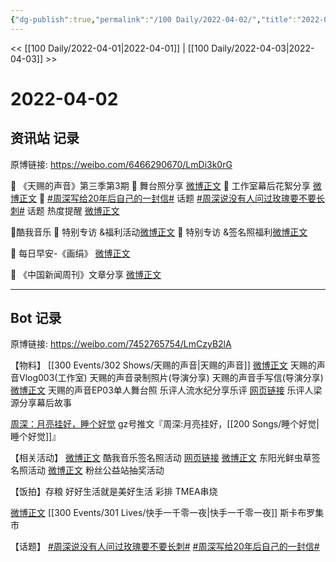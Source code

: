 ```yaml
---
{"dg-publish":true,"permalink":"/100 Daily/2022-04-02/","title":"2022-04-02","created":"2022-11-21T00:09:31.000+08:00","updated":"2023-04-11T14:46:34.541+08:00"}
---
```



<< [[100 Daily/2022-04-01\|2022-04-01]] | [[100 Daily/2022-04-03\|2022-04-03]] >>

# 2022-04-02

## 资讯站 记录

原博链接: https://weibo.com/6466290670/LmDi3k0rG

💫 《天赐的声音》第三季第3期
🌹 舞台照分享 [微博正文](https://m.weibo.cn/6466290670/4753833777432229)
🌹 工作室幕后花絮分享 [微博正文](https://m.weibo.cn/6466290670/4753777486204726)
🌹 [#周深写给20年后自己的一封信#](https://s.weibo.com/weibo?q=%23%E5%91%A8%E6%B7%B1%E5%86%99%E7%BB%9920%E5%B9%B4%E5%90%8E%E8%87%AA%E5%B7%B1%E7%9A%84%E4%B8%80%E5%B0%81%E4%BF%A1%23) 话题 [#周深说没有人问过玫瑰要不要长刺#](https://s.weibo.com/weibo?q=%23%E5%91%A8%E6%B7%B1%E8%AF%B4%E6%B2%A1%E6%9C%89%E4%BA%BA%E9%97%AE%E8%BF%87%E7%8E%AB%E7%91%B0%E8%A6%81%E4%B8%8D%E8%A6%81%E9%95%BF%E5%88%BA%23) 话题 热度提醒 [微博正文](https://m.weibo.cn/6466290670/4753794048462724)

💫酷我音乐
🌹 特别专访 &福利活动[微博正文](https://m.weibo.cn/6466290670/4753741075190651)
🌹 特别专访 &签名照福利[微博正文](https://m.weibo.cn/6466290670/4753769344795484)

💫 每日早安-《画绢》 [微博正文](https://m.weibo.cn/6466290670/4753720209050313)

💫 《中国新闻周刊》文章分享 [微博正文](https://m.weibo.cn/6466290670/4753858531954912)

---
## Bot 记录

原博链接: https://weibo.com/7452765754/LmCzyB2lA

【物料】
[[300 Events/302 Shows/天赐的声音\|天赐的声音]]
[微博正文](https://m.weibo.cn/7478855230/4753776144025782) 天赐的声音Vlog003(工作室)
[](https://m.weibo.cn/1846843604/4753793768752176) 天赐的声音录制照片(导演分享)
[](https://m.weibo.cn/1846843604/4753802169682503) 天赐的声音手写信(导演分享)
[微博正文](https://m.weibo.cn/1315706994/4753806279311499) 天赐的声音EP03单人舞台照
[](https://m.weibo.cn/1711437447/4753811644354494) [](https://m.weibo.cn/1711437447/4753945702171279) 乐评人流水纪分享乐评
[网页链接](https://weibo.cn/sinaurl?u=https%3A%2F%2Fwww.zhihu.com%2Fanswer%2F2419146924) 乐评人梁源分享幕后故事

[周深：月亮挂好，睡个好觉](https://weibo.cn/sinaurl?u=https%3A%2F%2Fmp.weixin.qq.com%2Fs%2FBVBMtxV7bczMie86DgRQrA) gz号推文『周深:月亮挂好，[[200 Songs/睡个好觉\|睡个好觉]]』

【相关活动】
[微博正文](https://m.weibo.cn/1738434147/4753762050116466) 酷我音乐签名照活动 [网页链接](https://weibo.cn/sinaurl?u=https%3A%2F%2Fh5app.kuwo.cn%2F3000041%2Findex.html%3Fsign%3D11096%26psrc%3D11096)
[微博正文](https://m.weibo.cn/1315706994/4753796095284561) 东阳光鲜虫草签名照活动
[微博正文](https://m.weibo.cn/7413088613/4753897997207706) 粉丝公益站抽奖活动

【饭拍】存粮
[](https://m.weibo.cn/6744869377/4753811707005945) 好好生活就是美好生活 彩排
[](https://m.weibo.cn/5635101120/4753433351948439) TMEA串烧

[微博正文](https://m.weibo.cn/1010666397/4753538862815159) [[300 Events/301 Lives/快手一千零一夜\|快手一千零一夜]] 斯卡布罗集市

【话题】
[#周深说没有人问过玫瑰要不要长刺#](https://s.weibo.com/weibo?q=%23%E5%91%A8%E6%B7%B1%E8%AF%B4%E6%B2%A1%E6%9C%89%E4%BA%BA%E9%97%AE%E8%BF%87%E7%8E%AB%E7%91%B0%E8%A6%81%E4%B8%8D%E8%A6%81%E9%95%BF%E5%88%BA%23)
[#周深写给20年后自己的一封信#](https://s.weibo.com/weibo?q=%23%E5%91%A8%E6%B7%B1%E5%86%99%E7%BB%9920%E5%B9%B4%E5%90%8E%E8%87%AA%E5%B7%B1%E7%9A%84%E4%B8%80%E5%B0%81%E4%BF%A1%23)
